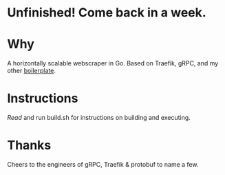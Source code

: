 # Unfinished! Come back in a week.


# Why
A horizontally scalable webscraper in Go. Based on Traefik, gRPC, and my other [boilerplate](https://github.com/dioptre/gtrpc).

# Instructions
*Read* and run build.sh for instructions on building and executing.

# Thanks
Cheers to the engineers of gRPC, Traefik & protobuf to name a few.

